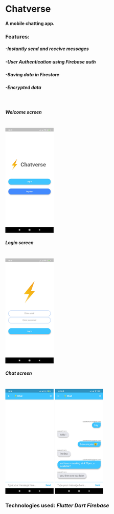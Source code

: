 <h1> Chatverse </h1>
<h4>A mobile chatting app.</h4>
<h3>Features:</h3>
<h5> -Instantly send and receive messages</h5>
<h5> -User Authentication using Firebase auth</h5>
<h5> -Saving data in Firestore</h5>
<h5> -Encrypted data</h5>
<br>
<h5>Welcome screen</h5><br>
<img src="./readme-assets/1.jpg" width="30%" height="30%">
<h5>Login screen</h5><br>
<img src="./readme-assets/2.jpg" width="30%" height="30%">
<h5>Chat screen</h5><br>
<img src="./readme-assets/3.jpg" width="30%" height="30%">
<img src="./readme-assets/4.jpg" width="30%" height="30%">
<h3>Technologies used: <i>Flutter Dart Firebase</i></h3>
